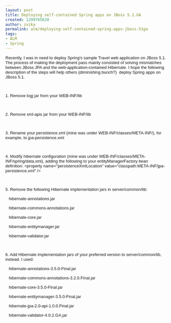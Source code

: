 ```yaml
---
layout: post
title: Deploying self-contained Spring apps on JBoss 5.1.GA
created: 1299765620
author: zvika
permalink: alm/deploying-self-contained-spring-apps-jboss-51ga
tags:
- ALM
- Spring
---
```

<p><font class="Apple-style-span" face="Arial" size="2">Recently, I was in need to deploy Spring's sample Travel web application on JBoss 5.1. The process of making the deployment pass mainly consisted of solving mismatches between JBoss JPA and the web-application-contained Hibernate. I hope the following description of the steps will help others (diminishing bunch?) &nbsp;deploy Spring apps on JBoss 5.1.</font></p>
<p><font class="Apple-style-span" face="Arial" size="2"><br />
</font></p>
<p><font class="Apple-style-span" face="Arial" size="2">1. Remove logj jar from your WEB-INF/lib</font></p>
<p><font class="Apple-style-span" face="Arial" size="2"><br />
</font></p>
<p><font class="Apple-style-span" face="Arial" size="2">2. Remove xml-apis jar from your WEB-INF/lib</font></p>
<p><font class="Apple-style-span" face="Arial" size="2"><br />
</font></p>
<p><font class="Apple-style-span" face="Arial" size="2">3. Rename your </font><span class="Apple-style-span" style="font-family: Arial; font-size: small; ">persistence.xml (mine was under&nbsp;</span><span class="Apple-style-span" style="font-family: Arial; font-size: small; ">WEB-INF/classes/META-INF/), for example, to jpa-persistence.xml</span></p>
<p><font class="Apple-style-span" face="Arial" size="2"><br />
</font></p>
<p><font class="Apple-style-span" face="Arial" size="2">4. Modify hibernate configuration (mine was under WEB-INF/classes/META-INF/spring/data.xml),&nbsp;adding the following to your entityManagerFactory bean definition:&nbsp;</font><font class="Apple-style-span" face="Arial" size="2">&lt;property name=&quot;persistenceXmlLocation&quot; value=&quot;classpath:META-INF/jpa-persistence.xml&quot; /&gt;</font></p>
<p><font class="Apple-style-span" face="Arial" size="2"><br />
</font></p>
<p><font class="Apple-style-span" face="Arial" size="2">5. Remove the following Hibernate implementation jars in server/common/lib:</font></p>
<p><font class="Apple-style-span" face="Arial" size="2"><span class="Apple-tab-span" style="white-space:pre">	</span>hibernate-annotations.jar</font></p>
<p><font class="Apple-style-span" face="Arial" size="2"><span class="Apple-tab-span" style="white-space:pre">	</span>hibernate-commons-annotations.jar</font></p>
<p><font class="Apple-style-span" face="Arial" size="2"><span class="Apple-tab-span" style="white-space:pre">	</span>hibernate-core.jar</font></p>
<p><font class="Apple-style-span" face="Arial" size="2"><span class="Apple-tab-span" style="white-space:pre">	</span>hibernate-entitymanager.jar</font></p>
<p><font class="Apple-style-span" face="Arial" size="2"><span class="Apple-tab-span" style="white-space:pre">	</span>hibernate-validator.jar</font></p>
<p><font class="Apple-style-span" face="Arial" size="2"><br />
</font></p>
<p><font class="Apple-style-span" face="Arial" size="2">6. Add Hibernate implementation jars of your preferred version to server/common/lib, instead. I used:</font></p>
<p><font class="Apple-style-span" face="Arial" size="2"><span class="Apple-tab-span" style="white-space:pre">	</span>hibernate-annotations-3.5.0-Final.jar</font></p>
<p><font class="Apple-style-span" face="Arial" size="2"><span class="Apple-tab-span" style="white-space:pre">	</span>hibernate-commons-annotations-3.2.0.Final.jar</font></p>
<p><font class="Apple-style-span" face="Arial" size="2"><span class="Apple-tab-span" style="white-space:pre">	</span>hibernate-core-3.5.0-Final.jar</font></p>
<p><font class="Apple-style-span" face="Arial" size="2"><span class="Apple-tab-span" style="white-space:pre">	</span>hibernate-entitymanager-3.5.0-Final.jar</font></p>
<p><font class="Apple-style-span" face="Arial" size="2"><span class="Apple-tab-span" style="white-space:pre">	</span>hibernate-jpa-2.0-api-1.0.0.Final.jar</font></p>
<p><font class="Apple-style-span" face="Arial" size="2"><span class="Apple-tab-span" style="white-space:pre">	</span>hibernate-validator-4.0.2.GA.jar</font></p>
<p>&nbsp;</p>
<p><font class="Apple-style-span" face="Arial" size="2"><br />
</font></p>
